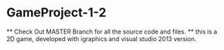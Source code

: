 # GameProject-1-2

** Check Out MASTER Branch for all the source code and files. **
this is a 2D game, developed with igraphics and visual studio 2013 version.

